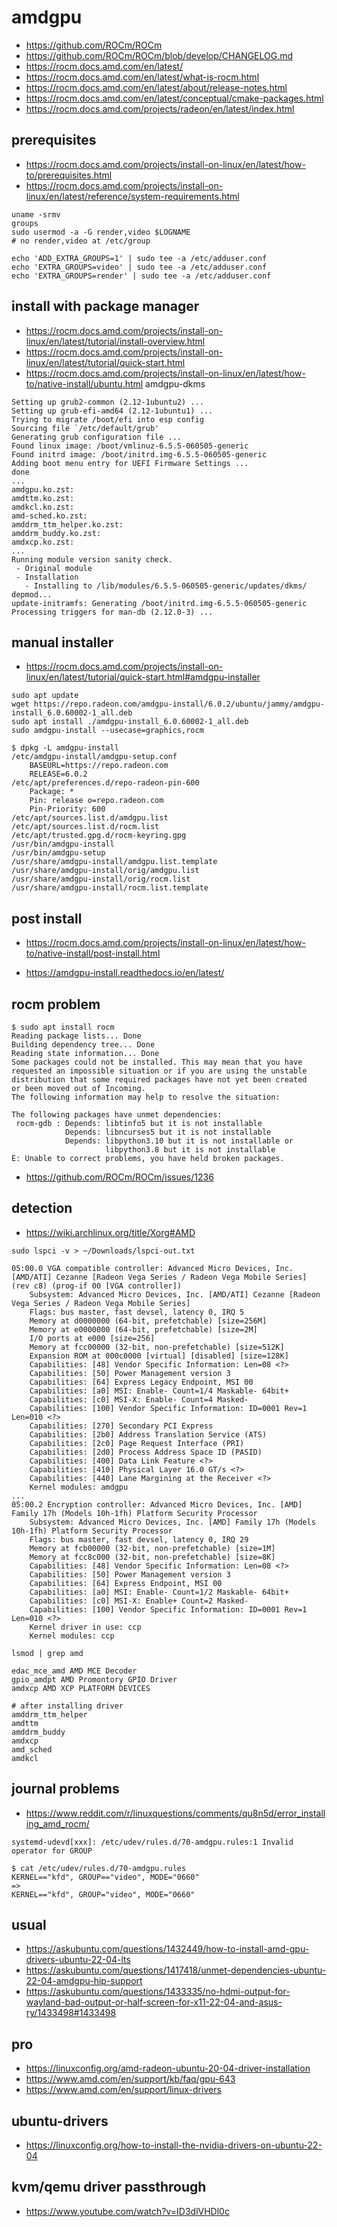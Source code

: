 # amdgpu

* https://github.com/ROCm/ROCm
* https://github.com/ROCm/ROCm/blob/develop/CHANGELOG.md
* https://rocm.docs.amd.com/en/latest/
* https://rocm.docs.amd.com/en/latest/what-is-rocm.html
* https://rocm.docs.amd.com/en/latest/about/release-notes.html
* https://rocm.docs.amd.com/en/latest/conceptual/cmake-packages.html
* https://rocm.docs.amd.com/projects/radeon/en/latest/index.html

## prerequisites

* https://rocm.docs.amd.com/projects/install-on-linux/en/latest/how-to/prerequisites.html
* https://rocm.docs.amd.com/projects/install-on-linux/en/latest/reference/system-requirements.html

```
uname -srmv
groups
sudo usermod -a -G render,video $LOGNAME
# no render,video at /etc/group

echo 'ADD_EXTRA_GROUPS=1' | sudo tee -a /etc/adduser.conf
echo 'EXTRA_GROUPS=video' | sudo tee -a /etc/adduser.conf
echo 'EXTRA_GROUPS=render' | sudo tee -a /etc/adduser.conf
```

## install with package manager

* https://rocm.docs.amd.com/projects/install-on-linux/en/latest/tutorial/install-overview.html
* https://rocm.docs.amd.com/projects/install-on-linux/en/latest/tutorial/quick-start.html
* https://rocm.docs.amd.com/projects/install-on-linux/en/latest/how-to/native-install/ubuntu.html
amdgpu-dkms

```
Setting up grub2-common (2.12-1ubuntu2) ...
Setting up grub-efi-amd64 (2.12-1ubuntu1) ...
Trying to migrate /boot/efi into esp config
Sourcing file `/etc/default/grub'
Generating grub configuration file ...
Found linux image: /boot/vmlinuz-6.5.5-060505-generic
Found initrd image: /boot/initrd.img-6.5.5-060505-generic
Adding boot menu entry for UEFI Firmware Settings ...
done
...
amdgpu.ko.zst:
amdttm.ko.zst:
amdkcl.ko.zst:
amd-sched.ko.zst:
amddrm_ttm_helper.ko.zst:
amddrm_buddy.ko.zst:
amdxcp.ko.zst:
...
Running module version sanity check.
 - Original module
 - Installation
   - Installing to /lib/modules/6.5.5-060505-generic/updates/dkms/
depmod...
update-initramfs: Generating /boot/initrd.img-6.5.5-060505-generic
Processing triggers for man-db (2.12.0-3) ...
```

## manual installer

* https://rocm.docs.amd.com/projects/install-on-linux/en/latest/tutorial/quick-start.html#amdgpu-installer

```
sudo apt update
wget https://repo.radeon.com/amdgpu-install/6.0.2/ubuntu/jammy/amdgpu-install_6.0.60002-1_all.deb
sudo apt install ./amdgpu-install_6.0.60002-1_all.deb
sudo amdgpu-install --usecase=graphics,rocm

$ dpkg -L amdgpu-install
/etc/amdgpu-install/amdgpu-setup.conf
    BASEURL=https://repo.radeon.com
    RELEASE=6.0.2
/etc/apt/preferences.d/repo-radeon-pin-600
    Package: *
    Pin: release o=repo.radeon.com
    Pin-Priority: 600
/etc/apt/sources.list.d/amdgpu.list
/etc/apt/sources.list.d/rocm.list
/etc/apt/trusted.gpg.d/rocm-keyring.gpg
/usr/bin/amdgpu-install
/usr/bin/amdgpu-setup
/usr/share/amdgpu-install/amdgpu.list.template
/usr/share/amdgpu-install/orig/amdgpu.list
/usr/share/amdgpu-install/orig/rocm.list
/usr/share/amdgpu-install/rocm.list.template
```

## post install

* https://rocm.docs.amd.com/projects/install-on-linux/en/latest/how-to/native-install/post-install.html

* https://amdgpu-install.readthedocs.io/en/latest/

## rocm problem

```
$ sudo apt install rocm
Reading package lists... Done
Building dependency tree... Done
Reading state information... Done
Some packages could not be installed. This may mean that you have
requested an impossible situation or if you are using the unstable
distribution that some required packages have not yet been created
or been moved out of Incoming.
The following information may help to resolve the situation:

The following packages have unmet dependencies:
 rocm-gdb : Depends: libtinfo5 but it is not installable
            Depends: libncurses5 but it is not installable
            Depends: libpython3.10 but it is not installable or
                     libpython3.8 but it is not installable
E: Unable to correct problems, you have held broken packages.
```

* https://github.com/ROCm/ROCm/issues/1236

## detection

* https://wiki.archlinux.org/title/Xorg#AMD

```
sudo lspci -v > ~/Downloads/lspci-out.txt

05:00.0 VGA compatible controller: Advanced Micro Devices, Inc. [AMD/ATI] Cezanne [Radeon Vega Series / Radeon Vega Mobile Series] (rev c8) (prog-if 00 [VGA controller])
	Subsystem: Advanced Micro Devices, Inc. [AMD/ATI] Cezanne [Radeon Vega Series / Radeon Vega Mobile Series]
	Flags: bus master, fast devsel, latency 0, IRQ 5
	Memory at d0000000 (64-bit, prefetchable) [size=256M]
	Memory at e0000000 (64-bit, prefetchable) [size=2M]
	I/O ports at e000 [size=256]
	Memory at fcc00000 (32-bit, non-prefetchable) [size=512K]
	Expansion ROM at 000c0000 [virtual] [disabled] [size=128K]
	Capabilities: [48] Vendor Specific Information: Len=08 <?>
	Capabilities: [50] Power Management version 3
	Capabilities: [64] Express Legacy Endpoint, MSI 00
	Capabilities: [a0] MSI: Enable- Count=1/4 Maskable- 64bit+
	Capabilities: [c0] MSI-X: Enable- Count=4 Masked-
	Capabilities: [100] Vendor Specific Information: ID=0001 Rev=1 Len=010 <?>
	Capabilities: [270] Secondary PCI Express
	Capabilities: [2b0] Address Translation Service (ATS)
	Capabilities: [2c0] Page Request Interface (PRI)
	Capabilities: [2d0] Process Address Space ID (PASID)
	Capabilities: [400] Data Link Feature <?>
	Capabilities: [410] Physical Layer 16.0 GT/s <?>
	Capabilities: [440] Lane Margining at the Receiver <?>
	Kernel modules: amdgpu
...
05:00.2 Encryption controller: Advanced Micro Devices, Inc. [AMD] Family 17h (Models 10h-1fh) Platform Security Processor
	Subsystem: Advanced Micro Devices, Inc. [AMD] Family 17h (Models 10h-1fh) Platform Security Processor
	Flags: bus master, fast devsel, latency 0, IRQ 29
	Memory at fcb00000 (32-bit, non-prefetchable) [size=1M]
	Memory at fcc8c000 (32-bit, non-prefetchable) [size=8K]
	Capabilities: [48] Vendor Specific Information: Len=08 <?>
	Capabilities: [50] Power Management version 3
	Capabilities: [64] Express Endpoint, MSI 00
	Capabilities: [a0] MSI: Enable- Count=1/2 Maskable- 64bit+
	Capabilities: [c0] MSI-X: Enable+ Count=2 Masked-
	Capabilities: [100] Vendor Specific Information: ID=0001 Rev=1 Len=010 <?>
	Kernel driver in use: ccp
	Kernel modules: ccp
```

```
lsmod | grep amd

edac_mce_amd AMD MCE Decoder
gpio_amdpt AMD Promontory GPIO Driver
amdxcp AMD XCP PLATFORM DEVICES

# after installing driver
amddrm_ttm_helper
amdttm
amddrm_buddy
amdxcp
amd_sched
amdkcl
```

## journal problems

* https://www.reddit.com/r/linuxquestions/comments/qu8n5d/error_installing_amd_rocm/

```
systemd-udevd[xxx]: /etc/udev/rules.d/70-amdgpu.rules:1 Invalid operator for GROUP

$ cat /etc/udev/rules.d/70-amdgpu.rules
KERNEL=="kfd", GROUP=="video", MODE="0660"
=>
KERNEL=="kfd", GROUP="video", MODE="0660"
```

## usual

* https://askubuntu.com/questions/1432449/how-to-install-amd-gpu-drivers-ubuntu-22-04-lts
* https://askubuntu.com/questions/1417418/unmet-dependencies-ubuntu-22-04-amdgpu-hip-support
* https://askubuntu.com/questions/1433335/no-hdmi-output-for-wayland-bad-output-or-half-screen-for-x11-22-04-and-asus-ry/1433498#1433498

## pro

* https://linuxconfig.org/amd-radeon-ubuntu-20-04-driver-installation
* https://www.amd.com/en/support/kb/faq/gpu-643
* https://www.amd.com/en/support/linux-drivers

## ubuntu-drivers

* https://linuxconfig.org/how-to-install-the-nvidia-drivers-on-ubuntu-22-04

## kvm/qemu driver passthrough

* https://www.youtube.com/watch?v=ID3dlVHDl0c
